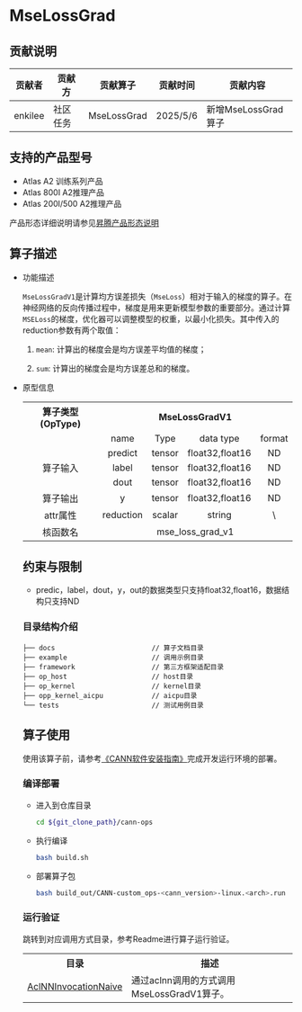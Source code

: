 # MseLossGrad
## 贡献说明
| 贡献者     | 贡献方  | 贡献算子        | 贡献时间     | 贡献内容            |
|---------|------|-------------|----------|-----------------|
| enkilee | 社区任务 | MseLossGrad | 2025/5/6 | 新增MseLossGrad算子 |

## 支持的产品型号

- Atlas A2 训练系列产品
- Atlas 800I A2推理产品
- Atlas 200I/500 A2推理产品

产品形态详细说明请参见[昇腾产品形态说明](http://www.hiascend.com/document/redirect/CannCommunityProductForm)

## 算子描述
- 功能描述

  `MseLossGradV1`是计算均方误差损失（`MseLoss`）相对于输入的梯度的算子。在神经网络的反向传播过程中，梯度是用来更新模型参数的重要部分。通过计算`MSELoss`的梯度，优化器可以调整模型的权重，以最小化损失。其中传入的reduction参数有两个取值：

  1.  `mean`: 计算出的梯度会是均方误差平均值的梯度；

  2.  `sum`: 计算出的梯度会是均方误差总和的梯度。


- 原型信息

  <table>
<tr><th align="center">算子类型(OpType)</th><th colspan="5" align="center">MseLossGradV1</th></tr>

<tr><td align="center"> </td><td align="center">name</td><td align="center">Type</td><td align="center">data type</td><td align="center">format</td></tr>  
<tr><td rowspan="4" align="center">算子输入</td>
 
<tr>
<td align="center">predict</td><td align="center">tensor</td><td align="center">float32,float16</td><td align="center">ND</td></tr>

<tr>
<td align="center">label</td><td align="center">tensor</td><td align="center">float32,float16</td><td align="center">ND</td>
</tr>  
<tr>
<td align="center">dout</td><td align="center">tensor</td><td align="center">float32,float16</td><td align="center">ND</td>
</tr>

<tr><td rowspan="1" align="center">算子输出</td>
<td align="center">y</td><td align="center">tensor</td><td align="center">float32,float16</td><td align="center">ND</td></tr>

<tr><td rowspan="1" align="center">attr属性</td>
<td align="center">reduction</td><td align="center">scalar</td><td align="center">string</td><td align="center">\</td></tr>

<tr><td rowspan="1" align="center">核函数名</td><td colspan="4" align="center">mse_loss_grad_v1</td></tr>  
  </table>
 
## 约束与限制
- predic，label，dout，y，out的数据类型只支持float32,float16，数据结构只支持ND

### 目录结构介绍
```
├── docs                        // 算子文档目录
├── example                     // 调用示例目录
├── framework                   // 第三方框架适配目录
├── op_host                     // host目录
├── op_kernel                   // kernel目录
├── opp_kernel_aicpu            // aicpu目录
└── tests                       // 测试用例目录
```


## 算子使用
使用该算子前，请参考[《CANN软件安装指南》](https://hiascend.com/document/redirect/CannCommunityInstSoftware)完成开发运行环境的部署。

### 编译部署
  - 进入到仓库目录

    ```bash
    cd ${git_clone_path}/cann-ops
    ```

  - 执行编译

    ```bash
    bash build.sh
    ```

  - 部署算子包

    ```bash
    bash build_out/CANN-custom_ops-<cann_version>-linux.<arch>.run
    ```
### 运行验证
跳转到对应调用方式目录，参考Readme进行算子运行验证。
<table>
    <th>目录</th><th>描述</th>
    <tr>
        <td><a href="./examples/AclNNInvocationNaive"> AclNNInvocationNaive</td><td>通过aclnn调用的方式调用MseLossGradV1算子。</td>
    </tr>
</table>
